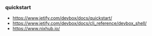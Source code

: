 ### quickstart

- https://www.jetify.com/devbox/docs/quickstart/
- https://www.jetify.com/devbox/docs/cli_reference/devbox_shell/
- https://www.nixhub.io/
